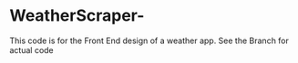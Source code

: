 # WeatherScraper-
This code is for the Front End design of a weather app. See the Branch for actual code 

